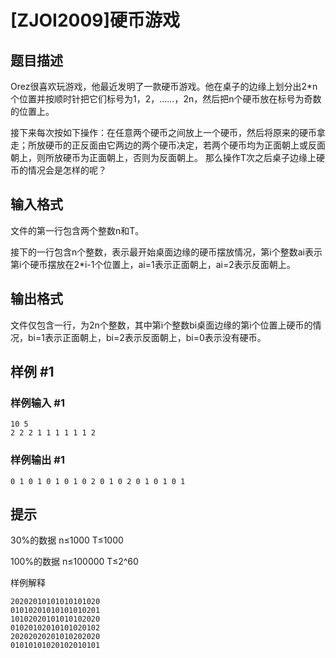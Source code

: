 # [ZJOI2009]硬币游戏

## 题目描述

Orez很喜欢玩游戏，他最近发明了一款硬币游戏。他在桌子的边缘上划分出2*n个位置并按顺时针把它们标号为1，2，……，2n，然后把n个硬币放在标号为奇数的位置上。

接下来每次按如下操作：在任意两个硬币之间放上一个硬币，然后将原来的硬币拿走；所放硬币的正反面由它两边的两个硬币决定，若两个硬币均为正面朝上或反面朝上，则所放硬币为正面朝上，否则为反面朝上。 那么操作T次之后桌子边缘上硬币的情况会是怎样的呢？

## 输入格式

文件的第一行包含两个整数n和T。

 接下的一行包含n个整数，表示最开始桌面边缘的硬币摆放情况，第i个整数ai表示第i个硬币摆放在2*i-1个位置上，ai=1表示正面朝上，ai=2表示反面朝上。


## 输出格式

文件仅包含一行，为2n个整数，其中第i个整数bi桌面边缘的第i个位置上硬币的情况，bi=1表示正面朝上，bi=2表示反面朝上，bi=0表示没有硬币。


## 样例 #1

### 样例输入 #1
```
10 5
2 2 2 1 1 1 1 1 1 2
```

### 样例输出 #1

```
0 1 0 1 0 1 0 1 0 2 0 1 0 2 0 1 0 1 0 1
```

## 提示

30%的数据 n≤1000 T≤1000

100%的数据 n≤100000 T≤2^60

样例解释
```
20202010101010101020
01010201010101010201
10102020101010102020
01020102010101020102
20202020201010202020
01010101020102010101
```
